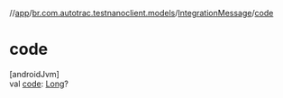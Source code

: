 //[app](../../../index.md)/[br.com.autotrac.testnanoclient.models](../index.md)/[IntegrationMessage](index.md)/[code](code.md)

# code

[androidJvm]\
val [code](code.md): [Long](https://kotlinlang.org/api/latest/jvm/stdlib/kotlin/-long/index.html)?
